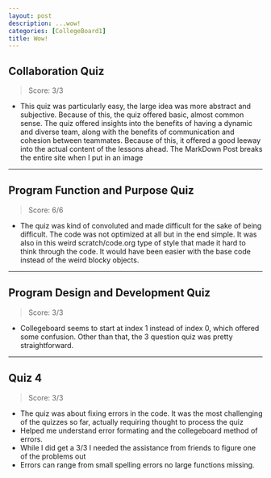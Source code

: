 ```yaml
---
layout: post
description: ...wow!
categories: [CollegeBoard1]
title: Wow!
---
```


## Collaboration Quiz
> Score: 3/3
- This quiz was particularly easy, the large idea was more abstract and subjective. Because of this, the quiz offered basic, almost common sense. The quiz offered insights into the benefits of having a dynamic and diverse team, along with the benefits of communication and cohesion between teammates. Because of this, it offered a good leeway into the actual content of the lessons ahead. The MarkDown Post breaks the entire site when I put in an image 

---
## Program Function and Purpose Quiz
> Score: 6/6
- The quiz was kind of convoluted and made difficult for the sake of being difficult. The code was not optimized at all but in the end simple. It was also in this weird scratch/code.org type of style that made it hard to think through the code. It would have been easier with the base code instead of the weird blocky objects.
---
## Program Design and Development Quiz
> Score: 3/3

- Collegeboard seems to start at index 1 instead of index 0, which offered some confusion. Other than that, the 3 question quiz was pretty straightforward.
---
## Quiz 4
> Score: 3/3 
- The quiz was about fixing errors in the code. It was the most challenging of the quizzes so far, actually requiring thought to process the quiz
- Helped me understand error formating and the collegeboard method of errors. 
- While I did get a 3/3 I needed the assistance from friends to figure one of the problems out 
- Errors can range from small spelling errors no large functions missing. 

